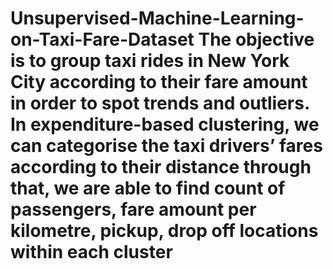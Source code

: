 # Unsupervised-Machine-Learning-on-Taxi-Fare-Dataset The objective is to group taxi rides in New York City according to their fare amount in order to spot trends and outliers. In expenditure-based clustering, we can categorise the taxi drivers’ fares according to their distance through that, we are able to find count of passengers, fare amount per kilometre, pickup, drop off locations within each cluster
